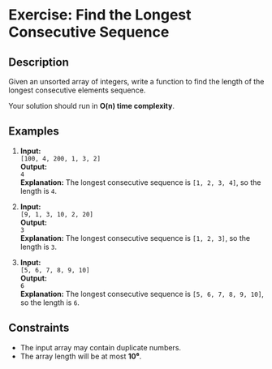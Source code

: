 # Exercise: Find the Longest Consecutive Sequence  

## Description  
Given an unsorted array of integers, write a function to find the length of the longest consecutive elements sequence.  

Your solution should run in **O(n) time complexity**.  

## Examples  

1. **Input:**  
   `[100, 4, 200, 1, 3, 2]`  
   **Output:**  
   `4`  
   **Explanation:** The longest consecutive sequence is `[1, 2, 3, 4]`, so the length is `4`.  

2. **Input:**  
   `[9, 1, 3, 10, 2, 20]`  
   **Output:**  
   `3`  
   **Explanation:** The longest consecutive sequence is `[1, 2, 3]`, so the length is `3`.  

3. **Input:**  
   `[5, 6, 7, 8, 9, 10]`  
   **Output:**  
   `6`  
   **Explanation:** The longest consecutive sequence is `[5, 6, 7, 8, 9, 10]`, so the length is `6`.  

## Constraints  
- The input array may contain duplicate numbers.  
- The array length will be at most **10⁶**.  
